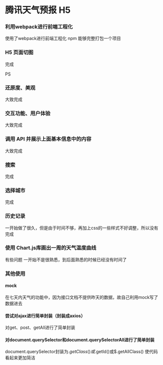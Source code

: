 # 腾讯天气预报 H5

### 利用webpack进行前端工程化
使用了webpack进行前端工程化
npm
能够完整打包一个项目
### H5 页面切图
完成

PS
### 还原度、美观
大致完成
### 交互功能、用户体验
大致完成
### 调用 API 并展示上面基本信息中的内容
大致完成
### 搜索
完成
### 选择城市
完成
### 历史记录
一开始做了很久，但是由于时间不够，再加上css的一些样式不好调整，所以没有完成
### 使用 Chart.js库画出一周的天气温度曲线
有些问题
一开始不是很熟悉，到后面熟悉的时候已经没有时间了
### 其他使用
#### mock
在七天内天气的功能中，因为接口文档不提供昨天的数据，故自己利用mock写了数据进去
#### 尝试对ajax进行简单封装（封装成axios）
对get、post、getAll进行了简单封装
#### 对document.querySelector和document.querySelectorAll进行了简单封装
document.querySelector封装为$.getClass()或$.getId()或$.getAllClass()
使代码看起来更加简洁
